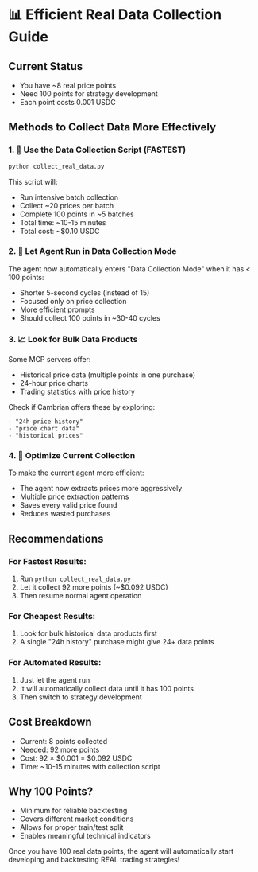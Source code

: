 # 📊 Efficient Real Data Collection Guide

## Current Status
- You have ~8 real price points
- Need 100 points for strategy development
- Each point costs 0.001 USDC

## Methods to Collect Data More Effectively

### 1. 🚀 Use the Data Collection Script (FASTEST)
```bash
python collect_real_data.py
```
This script will:
- Run intensive batch collection
- Collect ~20 prices per batch
- Complete 100 points in ~5 batches
- Total time: ~10-15 minutes
- Total cost: ~$0.10 USDC

### 2. 🔄 Let Agent Run in Data Collection Mode
The agent now automatically enters "Data Collection Mode" when it has < 100 points:
- Shorter 5-second cycles (instead of 15)
- Focused only on price collection
- More efficient prompts
- Should collect 100 points in ~30-40 cycles

### 3. 📈 Look for Bulk Data Products
Some MCP servers offer:
- Historical price data (multiple points in one purchase)
- 24-hour price charts
- Trading statistics with price history

Check if Cambrian offers these by exploring:
```
- "24h price history"
- "price chart data"
- "historical prices"
```

### 4. 🎯 Optimize Current Collection
To make the current agent more efficient:
- The agent now extracts prices more aggressively
- Multiple price extraction patterns
- Saves every valid price found
- Reduces wasted purchases

## Recommendations

### For Fastest Results:
1. Run `python collect_real_data.py` 
2. Let it collect 92 more points (~$0.092 USDC)
3. Then resume normal agent operation

### For Cheapest Results:
1. Look for bulk historical data products first
2. A single "24h history" purchase might give 24+ data points

### For Automated Results:
1. Just let the agent run
2. It will automatically collect data until it has 100 points
3. Then switch to strategy development

## Cost Breakdown
- Current: 8 points collected
- Needed: 92 more points
- Cost: 92 × $0.001 = $0.092 USDC
- Time: ~10-15 minutes with collection script

## Why 100 Points?
- Minimum for reliable backtesting
- Covers different market conditions
- Allows for proper train/test split
- Enables meaningful technical indicators

Once you have 100 real data points, the agent will automatically start developing and backtesting REAL trading strategies!